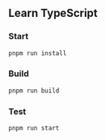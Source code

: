 ## Learn TypeScript

### Start
```sh
pnpm run install
```

### Build
```sh
pnpm run build
```

### Test
```sh
pnpm run start
```

